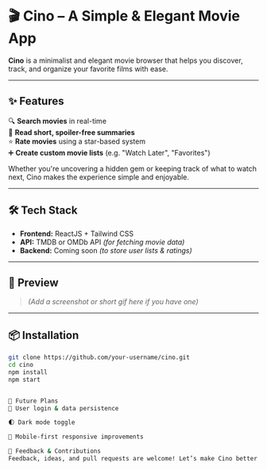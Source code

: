 # 🎬 Cino – A Simple & Elegant Movie App

**Cino** is a minimalist and elegant movie browser that helps you discover, track, and organize your favorite films with ease.

---

## ✨ Features

🔍 **Search movies** in real-time  
📖 **Read short, spoiler-free summaries**  
⭐ **Rate movies** using a star-based system  
➕ **Create custom movie lists** (e.g. "Watch Later", "Favorites")

Whether you're uncovering a hidden gem or keeping track of what to watch next, Cino makes the experience simple and enjoyable.

---

## 🛠 Tech Stack

- **Frontend:** ReactJS + Tailwind CSS
- **API:** TMDB or OMDb API _(for fetching movie data)_
- **Backend:** Coming soon _(to store user lists & ratings)_

---

## 📸 Preview

> _(Add a screenshot or short gif here if you have one)_

---

## 📦 Installation

```bash
git clone https://github.com/your-username/cino.git
cd cino
npm install
npm start


🚧 Future Plans
🔐 User login & data persistence

🌓 Dark mode toggle

📱 Mobile-first responsive improvements

💬 Feedback & Contributions
Feedback, ideas, and pull requests are welcome! Let’s make Cino better togethe
```
